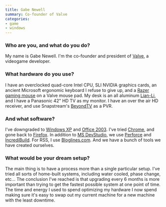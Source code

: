 ```yaml
---
title: Gabe Newell
summary: Co-founder of Valve
categories:
- game
- windows
---
```


### Who are you, and what do you do?

My name is Gabe Newell. I'm the co-founder and president of [Valve](http://www.valvesoftware.com/ "They made a little game called 'Half Life'.'"), a videogame developer.

### What hardware do you use?

I have an overclocked quad-core Intel CPU, SLI NVIDIA graphics cards, an ancient Microsoft ergonomic keyboard I refuse to give up, and a [Razer gaming mouse](http://www2.razerzone.com/MouseGuide/index.html "Razer make gaming peripherals.") on a Valve mouse pad. My desk is an all aluminum [Lian-Li][oa-f1], and I have a Panasonic 42" HD TV as my monitor. I have an over the air HD receiver, and use Snapstream's [BeyondTV][beyond-tv] as a PVR.

### And what software?

I've downgraded to [Windows XP][windows-xp] and [Office 2003][office]. I've tried [Chrome][], and gone back to [Firefox][]. In addition to [MS DevStudio][visual-studio], we use [Perforce][] and [IncrediBuild][]. For RSS, I use [Bloglines.com][bloglines]. And we have a bunch of tools we have created ourselves.

### What would be your dream setup?

The main thing is to have a process more than a single particular setup. I've tried all sorts of home-built systems, including water cooled, phase change, etc... The conclusion I've reached is that upgrading every 6 months is more important than trying to get the fastest possible system at one point of time. The time and energy I used to spend optimizing my hardware I now spend making sure it's easy to swap out my current machine for a new machine with the least downtime.

[oa-f1]: https://www.anandtech.com/show/1750 "An aluminium desk."
[incredibuild]: https://www.incredibuild.com/ "A grid computing software package."
[firefox]: https://www.mozilla.org/en-US/firefox/new/ "A cross-platform open-source web browser."
[office]: https://products.office.com/en-us/home "An office productivity suite."
[chrome]: https://www.google.com/intl/en/chrome/browser/ "A WebKit-based browser, where each tab runs in its own thread."
[visual-studio]: http://www.visualstudio.com "A Windows development environment."
[bloglines]: https://en.wikipedia.org/wiki/Bloglines "A web-based feed reader."
[beyond-tv]: https://en.wikipedia.org/wiki/Beyond_TV "Software for recording and watching TV."
[perforce]: https://www.perforce.com/ "A software configuration and deploy suite."
[windows-xp]: https://en.wikipedia.org/wiki/Windows_XP "An operating system for x86 computers."
